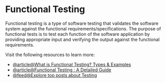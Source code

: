 # Functional Testing

Functional testing is a type of software testing that validates the software system against the functional requirements/specifications. The purpose of functional tests is to test each function of the software application by providing appropriate input and verifying the output against the functional requirements.

Visit the following resources to learn more:

- [@article@What is Functional Testing? Types & Examples](https://www.guru99.com/functional-testing.html)
- [@article@Functional Testing : A Detailed Guide](https://www.browserstack.com/guide/functional-testing)
- [@feed@Explore top posts about Testing](https://app.daily.dev/tags/testing?ref=roadmapsh)
